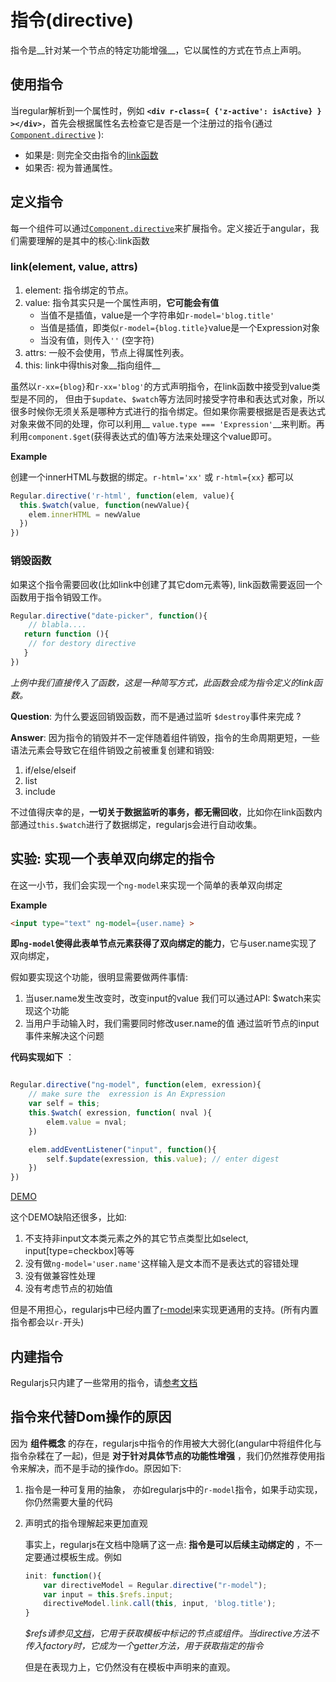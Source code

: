 
# 指令(directive)

指令是__针对某一个节点的特定功能增强__，它以属性的方式在节点上声明。


## 使用指令

当regular解析到一个属性时，例如 __`<div r-class={ {'z-active': isActive} } ></div>`__，首先会根据属性名去检查它是否是一个注册过的指令(通过[`Component.directive`]({{ref}}?api-zh#directive) ): 

- 如果是: 则完全交由指令的[link函数](#link)
- 如果否: 视为普通属性。


## 定义指令

每一个组件可以通过[`Component.directive`]({{ref}}?api-zh#directive)来扩展指令。定义接近于angular，我们需要理解的是其中的核心:link函数

<a name="link"></a>
### link(element, value, attrs)

1. element: 指令绑定的节点。
2. value:  指令其实只是一个属性声明，__它可能会有值__
    - 当值不是插值，value是一个字符串如`r-model='blog.title'`
    - 当值是插值，即类似`r-model={blog.title}`value是一个Expression对象
    - 当没有值，则传入`''` (空字符)
3. attrs: 一般不会使用，节点上得属性列表。
4. this: link中得this对象__指向组件__

虽然以`r-xx={blog}`和`r-xx='blog'`的方式声明指令，在link函数中接受到value类型是不同的，
但由于`$update`、`$watch`等方法同时接受字符串和表达式对象，所以很多时候你无须关系是哪种方式进行的指令绑定。但如果你需要根据是否是表达式对象来做不同的处理，你可以利用__ `value.type === 'Expression'`__来判断。再利用`component.$get`(获得表达式的值)等方法来处理这个value即可。


__Example__

创建一个innerHTML与数据的绑定。`r-html='xx'` 或 `r-html={xx}` 都可以

```js
Regular.directive('r-html', function(elem, value){
  this.$watch(value, function(newValue){
    elem.innerHTML = newValue
  })
})
```


### 销毁函数

如果这个指令需要回收(比如link中创建了其它dom元素等), link函数需要返回一个函数用于指令销毁工作。
```js
Regular.directive("date-picker", function(){
    // blabla....
   return function (){
    // for destory directive
   } 
})
```

_上例中我们直接传入了函数，这是一种简写方式，此函数会成为指令定义的link函数。_

__Question__: 为什么要返回销毁函数，而不是通过监听 `$destroy`事件来完成 ?

__Answer__: 因为指令的销毁并不一定伴随着组件销毁，指令的生命周期更短，一些语法元素会导致它在组件销毁之前被重复创建和销毁: 

1. if/else/elseif 
2. list 
3. include 

不过值得庆幸的是，__一切关于数据监听的事务，都无需回收__，比如你在link函数内部通过`this.$watch`进行了数据绑定，regularjs会进行自动收集。


## 实验: 实现一个表单双向绑定的指令

在这一小节，我们会实现一个`ng-model`来实现一个简单的表单双向绑定

__Example__

```html
<input type="text" ng-model={user.name} >
```


__即`ng-model`使得此表单节点元素获得了双向绑定的能力__，它与user.name实现了双向绑定，

假如要实现这个功能，很明显需要做两件事情: 

1. 当user.name发生改变时，改变input的value
    我们可以通过API: $watch来实现这个功能
2. 当用户手动输入时，我们需要同时修改user.name的值
    通过监听节点的input事件来解决这个问题

__代码实现如下__ ：

```javascript

Regular.directive("ng-model", function(elem, exression){
    // make sure the  exression is An Expression
    var self = this;
    this.$watch( exression, function( nval ){
        elem.value = nval;
    }) 

    elem.addEventListener("input", function(){
        self.$update(exression, this.value); // enter digest
    })
})

```
[DEMO]()


这个DEMO缺陷还很多，比如: 

1. 不支持非input文本类元素之外的其它节点类型比如select, input[type=checkbox]等等
2. 没有做`ng-model='user.name'`这样输入是文本而不是表达式的容错处理
3. 没有做兼容性处理
4. 没有考虑节点的初始值

但是不用担心，regularjs中已经内置了[r-model](./builtin.md)来实现更通用的支持。(所有内置指令都会以`r-`开头)

## 内建指令

Regularjs只内建了一些常用的指令，请[参考文档]()


## 指令来代替Dom操作的原因

因为 __组件概念__ 的存在，regularjs中指令的作用被大大弱化(angular中将组件化与指令杂糅在了一起)，但是 __对于针对具体节点的功能性增强__ ，我们仍然推荐使用指令来解决，而不是手动的操作do。原因如下:

1. 指令是一种可复用的抽象，
   亦如regularjs中的`r-model`指令，如果手动实现，你仍然需要大量的代码
2. 声明式的指令理解起来更加直观

    事实上，regularjs在文档中隐瞒了这一点:  __指令是可以后续主动绑定的__ ，不一定要通过模板生成。例如
    ```js
    init: function(){
        var directiveModel = Regular.directive("r-model");
        var input = this.$refs.input;
        directiveModel.link.call(this, input, 'blog.title');
    }
    ```
    _$refs请参见[文档]({{ref}}?api-zh#refs)，它用于获取模板中标记的节点或组件。当directive方法不传入factory时，它成为一个getter方法，用于获取指定的指令_

    但是在表现力上，它仍然没有在模板中声明来的直观。

